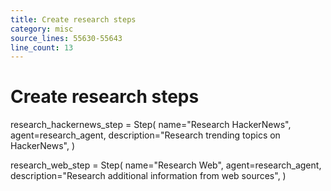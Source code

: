 ```yaml
---
title: Create research steps
category: misc
source_lines: 55630-55643
line_count: 13
---
```


# Create research steps
research_hackernews_step = Step(
    name="Research HackerNews",
    agent=research_agent,
    description="Research trending topics on HackerNews",
)

research_web_step = Step(
    name="Research Web",
    agent=research_agent,
    description="Research additional information from web sources",
)

